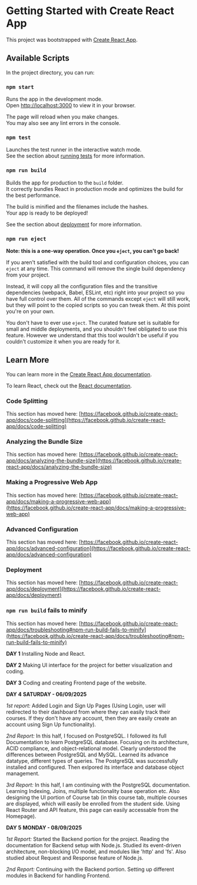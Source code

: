 # Getting Started with Create React App

This project was bootstrapped with [Create React App](https://github.com/facebook/create-react-app).

## Available Scripts

In the project directory, you can run:

### `npm start`

Runs the app in the development mode.\
Open [http://localhost:3000](http://localhost:3000) to view it in your browser.

The page will reload when you make changes.\
You may also see any lint errors in the console.

### `npm test`

Launches the test runner in the interactive watch mode.\
See the section about [running tests](https://facebook.github.io/create-react-app/docs/running-tests) for more information.

### `npm run build`

Builds the app for production to the `build` folder.\
It correctly bundles React in production mode and optimizes the build for the best performance.

The build is minified and the filenames include the hashes.\
Your app is ready to be deployed!

See the section about [deployment](https://facebook.github.io/create-react-app/docs/deployment) for more information.

### `npm run eject`

**Note: this is a one-way operation. Once you `eject`, you can't go back!**

If you aren't satisfied with the build tool and configuration choices, you can `eject` at any time. This command will remove the single build dependency from your project.

Instead, it will copy all the configuration files and the transitive dependencies (webpack, Babel, ESLint, etc) right into your project so you have full control over them. All of the commands except `eject` will still work, but they will point to the copied scripts so you can tweak them. At this point you're on your own.

You don't have to ever use `eject`. The curated feature set is suitable for small and middle deployments, and you shouldn't feel obligated to use this feature. However we understand that this tool wouldn't be useful if you couldn't customize it when you are ready for it.

## Learn More

You can learn more in the [Create React App documentation](https://facebook.github.io/create-react-app/docs/getting-started).

To learn React, check out the [React documentation](https://reactjs.org/).

### Code Splitting

This section has moved here: [https://facebook.github.io/create-react-app/docs/code-splitting](https://facebook.github.io/create-react-app/docs/code-splitting)

### Analyzing the Bundle Size

This section has moved here: [https://facebook.github.io/create-react-app/docs/analyzing-the-bundle-size](https://facebook.github.io/create-react-app/docs/analyzing-the-bundle-size)

### Making a Progressive Web App

This section has moved here: [https://facebook.github.io/create-react-app/docs/making-a-progressive-web-app](https://facebook.github.io/create-react-app/docs/making-a-progressive-web-app)

### Advanced Configuration

This section has moved here: [https://facebook.github.io/create-react-app/docs/advanced-configuration](https://facebook.github.io/create-react-app/docs/advanced-configuration)

### Deployment

This section has moved here: [https://facebook.github.io/create-react-app/docs/deployment](https://facebook.github.io/create-react-app/docs/deployment)

### `npm run build` fails to minify

This section has moved here: [https://facebook.github.io/create-react-app/docs/troubleshooting#npm-run-build-fails-to-minify](https://facebook.github.io/create-react-app/docs/troubleshooting#npm-run-build-fails-to-minify)

**DAY 1**
Installing Node and React.

**DAY 2**
Making UI interface for the project for better visualization and coding.

**DAY 3**
Coding and creating Frontend page of the website.


**DAY 4**
**SATURDAY - 06/09/2025**

_1st report:_
Added Login and Sign Up Pages (Using Login, user will redirected to their dashboard from where they can easily track their courses. If they don't have any account, then they are easily create an account using Sign Up functionality).

_2nd Report:_
In this half, I focused on PostgreSQL. I followed its full Documentation to learn PostgreSQL database. Focusing on its architecture, ACID compliance, and object-relational model. Clearly understood the differences between PostgreSQL and MySQL. Learned its advance datatype, different types of queries. 
The PostgreSQL was successfully installed and configured. Then exlpored its interface and database object management.

_3rd Report:_
In this half, I am continuing with the PostgreSQL documentation. Learning Indexing, Joins, multiple functionality base operation etc. 
Also designing the UI portion of Course tab (in this course tab, multiple courses are displayed, which will easily be enrolled from the student side. Using React Router and API feature, this page can easily accessable from the Homepage).


**DAY 5**
**MONDAY - 08/09/2025**

_1st Report:_
Started the Backend portion for the project. Reading the documentation for Backend setup with Node.js. Studied its event-driven architecture, non-blocking I/O model, and modules like 'http' and 'fs'. Also studied about Request and Response feature of Node.js.

_2nd Report:_ Continuing with the Backend portion. Setting up different modules in Backend for handling Frontend. 


